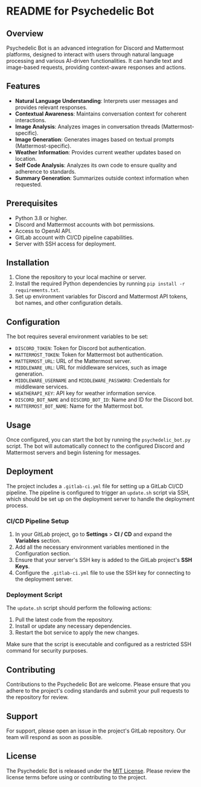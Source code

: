 # README for Psychedelic Bot

## Overview

Psychedelic Bot is an advanced integration for Discord and Mattermost platforms, designed to interact with users through natural language processing and various AI-driven functionalities. It can handle text and image-based requests, providing context-aware responses and actions.

## Features

- **Natural Language Understanding**: Interprets user messages and provides relevant responses.
- **Contextual Awareness**: Maintains conversation context for coherent interactions.
- **Image Analysis**: Analyzes images in conversation threads (Mattermost-specific).
- **Image Generation**: Generates images based on textual prompts (Mattermost-specific).
- **Weather Information**: Provides current weather updates based on location.
- **Self Code Analysis**: Analyzes its own code to ensure quality and adherence to standards.
- **Summary Generation**: Summarizes outside context information when requested.

## Prerequisites

- Python 3.8 or higher.
- Discord and Mattermost accounts with bot permissions.
- Access to OpenAI API.
- GitLab account with CI/CD pipeline capabilities.
- Server with SSH access for deployment.

## Installation

1. Clone the repository to your local machine or server.
2. Install the required Python dependencies by running `pip install -r requirements.txt`.
3. Set up environment variables for Discord and Mattermost API tokens, bot names, and other configuration details.

## Configuration

The bot requires several environment variables to be set:

- `DISCORD_TOKEN`: Token for Discord bot authentication.
- `MATTERMOST_TOKEN`: Token for Mattermost bot authentication.
- `MATTERMOST_URL`: URL of the Mattermost server.
- `MIDDLEWARE_URL`: URL for middleware services, such as image generation.
- `MIDDLEWARE_USERNAME` and `MIDDLEWARE_PASSWORD`: Credentials for middleware services.
- `WEATHERAPI_KEY`: API key for weather information service.
- `DISCORD_BOT_NAME` and `DISCORD_BOT_ID`: Name and ID for the Discord bot.
- `MATTERMOST_BOT_NAME`: Name for the Mattermost bot.

## Usage

Once configured, you can start the bot by running the `psychedelic_bot.py` script. The bot will automatically connect to the configured Discord and Mattermost servers and begin listening for messages.

## Deployment

The project includes a `.gitlab-ci.yml` file for setting up a GitLab CI/CD pipeline. The pipeline is configured to trigger an `update.sh` script via SSH, which should be set up on the deployment server to handle the deployment process.

### CI/CD Pipeline Setup

1. In your GitLab project, go to **Settings** > **CI / CD** and expand the **Variables** section.
2. Add all the necessary environment variables mentioned in the Configuration section.
3. Ensure that your server's SSH key is added to the GitLab project's **SSH Keys**.
4. Configure the `.gitlab-ci.yml` file to use the SSH key for connecting to the deployment server.

### Deployment Script

The `update.sh` script should perform the following actions:

1. Pull the latest code from the repository.
2. Install or update any necessary dependencies.
3. Restart the bot service to apply the new changes.

Make sure that the script is executable and configured as a restricted SSH command for security purposes.

## Contributing

Contributions to the Psychedelic Bot are welcome. Please ensure that you adhere to the project's coding standards and submit your pull requests to the repository for review.

## Support

For support, please open an issue in the project's GitLab repository. Our team will respond as soon as possible.

## License

The Psychedelic Bot is released under the [MIT License](LICENSE). Please review the license terms before using or contributing to the project.
